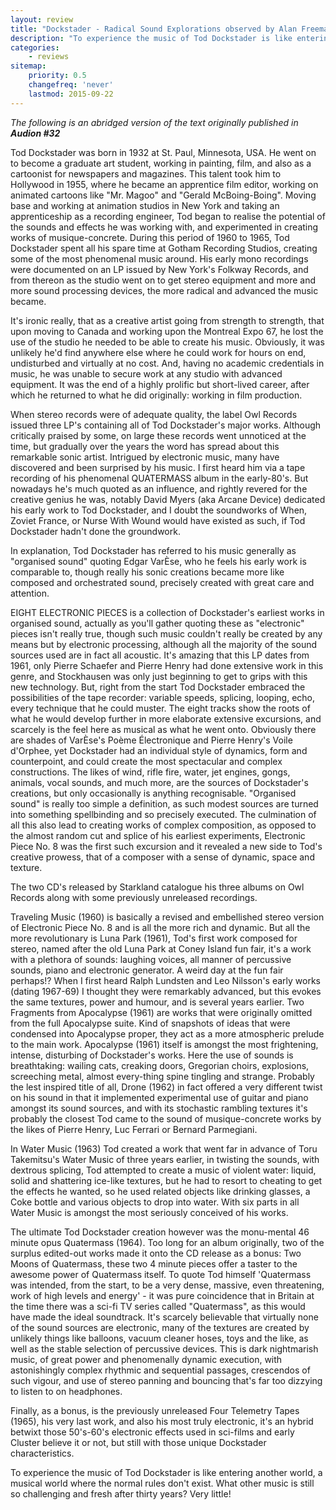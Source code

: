 ```yaml
---
layout: review
title: "Dockstader - Radical Sound Explorations observed by Alan Freeman, Audion Summer 1995"
description: "To experience the music of Tod Dockstader is like entering another world, a musical world where the normal rules don't exist."
categories:
    - reviews
sitemap:
    priority: 0.5
    changefreq: 'never'
    lastmod: 2015-09-22
---
```


_The following is an abridged version of the text originally published in **Audion #32**_

Tod Dockstader was born in 1932 at St. Paul, Minnesota, USA. He went on to become a graduate art student, working in painting, film, and also as a cartoonist for newspapers and magazines. This talent took him to Hollywood in 1955, where he became an apprentice film editor, working on animated cartoons like "Mr. Magoo" and "Gerald McBoing-Boing". Moving base and working at animation studios in New York and taking an apprenticeship as a recording engineer, Tod began to realise the potential of the sounds and effects he was working with, and experimented in creating works of musique-concrete. During this period of 1960 to 1965, Tod Dockstader spent all his spare time at Gotham Recording Studios, creating some of the most phenomenal music around. His early mono recordings were documented on an LP issued by New York's Folkway Records, and from thereon as the studio went on to get stereo equipment and more and more sound processing devices, the more radical and advanced the music became.

It's ironic really, that as a creative artist going from strength to strength, that upon moving to Canada and working upon the Montreal Expo 67, he lost the use of the studio he needed to be able to create his music. Obviously, it was unlikely he'd find anywhere else where he could work for hours on end, undisturbed and virtually at no cost. And, having no academic credentials in music, he was unable to secure work at any studio with advanced equipment. It was the end of a highly prolific but short-lived career, after which he returned to what he did originally: working in film production.

When stereo records were of adequate quality, the label Owl Records issued three LP's containing all of Tod Dockstader's major works. Although critically praised by some, on large these records went unnoticed at the time, but gradually over the years the word has spread about this remarkable sonic artist. Intrigued by electronic music, many have discovered and been surprised by his music. I first heard him via a tape recording of his phenomenal QUATERMASS album in the early-80's. But nowadays he's much quoted as an influence, and rightly revered for the creative genius he was, notably David Myers (aka Arcane Device) dedicated his early work to Tod Dockstader, and I doubt the soundworks of When, Zoviet France, or Nurse With Wound would have existed as such, if Tod Dockstader hadn't done the groundwork.

In explanation, Tod Dockstader has referred to his music generally as "organised sound" quoting Edgar VarÈse, who he feels his early work is comparable to, though really his sonic creations became more like composed and orchestrated sound, precisely created with great care and attention.

EIGHT ELECTRONIC PIECES is a collection of Dockstader's earliest works in organised sound, actually as you'll gather quoting these as "electronic" pieces isn't really true, though such music couldn't really be created by any means but by electronic processing, although all the majority of the sound sources used are in fact all acoustic. It's amazing that this LP dates from 1961, only Pierre Schaefer and Pierre Henry had done extensive work in this genre, and Stockhausen was only just beginning to get to grips with this new technology. But, right from the start Tod Dockstader embraced the possibilities of the tape recorder: variable speeds, splicing, looping, echo, every technique that he could muster. The eight tracks show the roots of what he would develop further in more elaborate extensive excursions, and scarcely is the feel here as musical as what he went onto. Obviously there are shades of VarÈse's Poème Électronique and Pierre Henry's Voile d'Orphee, yet Dockstader had an individual style of dynamics, form and counterpoint, and could create the most spectacular and complex constructions. The likes of wind, rifle fire, water, jet engines, gongs, animals, vocal sounds, and much more, are the sources of Dockstader's creations, but only occasionally is anything recognisable. "Organised sound" is really too simple a definition, as such modest sources are turned into something spellbinding and so precisely executed. The culmination of all this also lead to creating works of complex composition, as opposed to the almost random cut and splice of his earliest experiments, Electronic Piece No. 8 was the first such excursion and it revealed a new side to Tod's creative prowess, that of a composer with a sense of dynamic, space and texture.

The two CD's released by Starkland catalogue his three albums on Owl Records along with some previously unreleased recordings.

Traveling Music (1960) is basically a revised and embellished stereo version of Electronic Piece No. 8 and is all the more rich and dynamic. But all the more revolutionary is Luna Park (1961), Tod's first work composed for stereo, named after the old Luna Park at Coney Island fun fair, it's a work with a plethora of sounds: laughing voices, all manner of percussive sounds, piano and electronic generator. A weird day at the fun fair perhaps!? When I first heard Ralph Lundsten and Leo Nilsson's early works (dating 1967-69) I thought they were remarkably advanced, but this evokes the same textures, power and humour, and is several years earlier. Two Fragments from Apocalypse (1961) are works that were originally omitted from the full Apocalypse suite. Kind of snapshots of ideas that were condensed into Apocalypse proper, they act as a more atmospheric prelude to the main work. Apocalypse (1961) itself is amongst the most frightening, intense, disturbing of Dockstader's works. Here the use of sounds is breathtaking: wailing cats, creaking doors, Gregorian choirs, explosions, screeching metal, almost every-thing spine tingling and strange. Probably the lest inspired title of all, Drone (1962) in fact offered a very different twist on his sound in that it implemented experimental use of guitar and piano amongst its sound sources, and with its stochastic rambling textures it's probably the closest Tod came to the sound of musique-concrete works by the likes of Pierre Henry, Luc Ferrari or Bernard Parmegiani.

In Water Music (1963) Tod created a work that went far in advance of Toru Takemitsu's Water Music of three years earlier, in twisting the sounds, with dextrous splicing, Tod attempted to create a music of violent water: liquid, solid and shattering ice-like textures, but he had to resort to cheating to get the effects he wanted, so he used related objects like drinking glasses, a Coke bottle and various objects to drop into water. With six parts in all Water Music is amongst the most seriously conceived of his works.

The ultimate Tod Dockstader creation however was the monu-mental 46 minute opus Quatermass (1964). Too long for an album originally, two of the surplus edited-out works made it onto the CD release as a bonus: Two Moons of Quatermass, these two 4 minute pieces offer a taster to the awesome power of Quatermass itself. To quote Tod himself 'Quatermass was intended, from the start, to be a very dense, massive, even threatening, work of high levels and energy' - it was pure coincidence that in Britain at the time there was a sci-fi TV series called "Quatermass", as this would have made the ideal soundtrack. It's scarcely believable that virtually none of the sound sources are electronic, many of the textures are created by unlikely things like balloons, vacuum cleaner hoses, toys and the like, as well as the stable selection of percussive devices. This is dark nightmarish music, of great power and phenomenally dynamic execution, with astonishingly complex rhythmic and sequential passages, crescendos of such vigour, and use of stereo panning and bouncing that's far too dizzying to listen to on headphones.

Finally, as a bonus, is the previously unreleased Four Telemetry Tapes (1965), his very last work, and also his most truly electronic, it's an hybrid betwixt those 50's-60's electronic effects used in sci-films and early Cluster believe it or not, but still with those unique Dockstader characteristics.

To experience the music of Tod Dockstader is like entering another world, a musical world where the normal rules don't exist. What other music is still so challenging and fresh after thirty years? Very little!

[//]: <> (http://myweb.tiscali.co.uk/ultimathule/audion.html#a32)